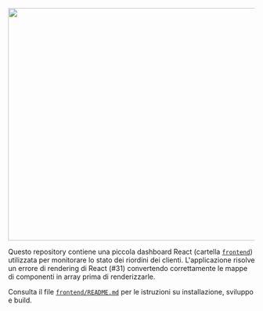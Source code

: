 <div align="center">
<img width="1200" height="475" alt="GHBanner" src="https://github.com/user-attachments/assets/0aa67016-6eaf-458a-adb2-6e31a0763ed6" />
</div>

Questo repository contiene una piccola dashboard React (cartella [`frontend`](frontend)) utilizzata per monitorare lo stato dei riordini dei clienti. L'applicazione risolve un errore di rendering di React (#31) convertendo correttamente le mappe di componenti in array prima di renderizzarle.

Consulta il file [`frontend/README.md`](frontend/README.md) per le istruzioni su installazione, sviluppo e build.
